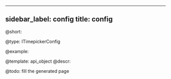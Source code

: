 
---
sidebar_label: config
title: config
---          

@short: 


@type: ITimepickerConfig

@example: 



@template:	api_object
@descr: 



@todo:
fill the generated page
